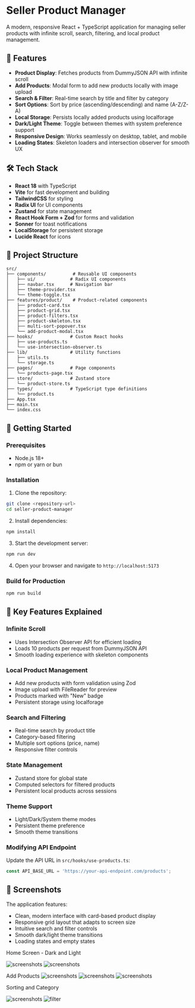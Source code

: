 # Seller Product Manager

A modern, responsive React + TypeScript application for managing seller products with infinite scroll, search, filtering, and local product management.

## 🚀 Features

- **Product Display**: Fetches products from DummyJSON API with infinite scroll
- **Add Products**: Modal form to add new products locally with image upload
- **Search & Filter**: Real-time search by title and filter by category
- **Sort Options**: Sort by price (ascending/descending) and name (A-Z/Z-A)
- **Local Storage**: Persists locally added products using localforage
- **Dark/Light Theme**: Toggle between themes with system preference support
- **Responsive Design**: Works seamlessly on desktop, tablet, and mobile
- **Loading States**: Skeleton loaders and intersection observer for smooth UX

## 🛠️ Tech Stack

- **React 18** with TypeScript
- **Vite** for fast development and building
- **TailwindCSS** for styling
- **Radix UI** for UI components 
- **Zustand** for state management
- **React Hook Form + Zod** for forms and validation
- **Sonner** for toast notifications
- **LocalStorage** for persistent storage
- **Lucide React** for icons

## 📁 Project Structure

```
src/
├── components/          # Reusable UI components
│   ├── ui/             # Radix UI components
│   ├── navbar.tsx      # Navigation bar
│   ├── theme-provider.tsx
│   └── theme-toggle.tsx
├── features/product/    # Product-related components
│   ├── product-card.tsx
│   ├── product-grid.tsx
│   ├── product-filters.tsx
│   ├── product-skeleton.tsx
│   ├── multi-sort-popover.tsx
│   └── add-product-modal.tsx
├── hooks/              # Custom React hooks
│   ├── use-products.ts
│   └── use-intersection-observer.ts
├── lib/                # Utility functions
│   ├── utils.ts
│   └── storage.ts
├── pages/              # Page components
│   └── products-page.tsx
├── store/              # Zustand store
│   └── product-store.ts
├── types/              # TypeScript type definitions
│   └── product.ts
├── App.tsx
├── main.tsx
└── index.css
```

## 🚦 Getting Started

### Prerequisites

- Node.js 18+ 
- npm or yarn or bun 

### Installation

1. Clone the repository:
```bash
git clone <repository-url>
cd seller-product-manager
```

2. Install dependencies:
```bash
npm install
```

3. Start the development server:
```bash
npm run dev
```

4. Open your browser and navigate to `http://localhost:5173`

### Build for Production

```bash
npm run build
```



## 🎯 Key Features Explained

### Infinite Scroll
- Uses Intersection Observer API for efficient loading
- Loads 10 products per request from DummyJSON API
- Smooth loading experience with skeleton components

### Local Product Management
- Add new products with form validation using Zod
- Image upload with FileReader for preview
- Products marked with "New" badge
- Persistent storage using localforage

### Search and Filtering
- Real-time search by product title
- Category-based filtering
- Multiple sort options (price, name)
- Responsive filter controls

### State Management
- Zustand store for global state
- Computed selectors for filtered products
- Persistent local products across sessions

### Theme Support
- Light/Dark/System theme modes
- Persistent theme preference
- Smooth theme transitions


### Modifying API Endpoint
Update the API URL in `src/hooks/use-products.ts`:

```typescript
const API_BASE_URL = 'https://your-api-endpoint.com/products';
```


## 📱 Screenshots

The application features:
- Clean, modern interface with card-based product display
- Responsive grid layout that adapts to screen size
- Intuitive search and filter controls
- Smooth dark/light theme transitions
- Loading states and empty states

Home Screen - Dark and Light

![screenshots](src/public/dark.png) ![screenshots](src/public/light.png)

Add Products 
![screenshots](<src/public/add product.png>)
![screenshots](<src/public/add product errors.png>)  ![screenshots](<src/public/added product.png>)  

Sorting and Category

![screenshots](<src/public/multi sorts.png>) 
![filter](filter.png)
